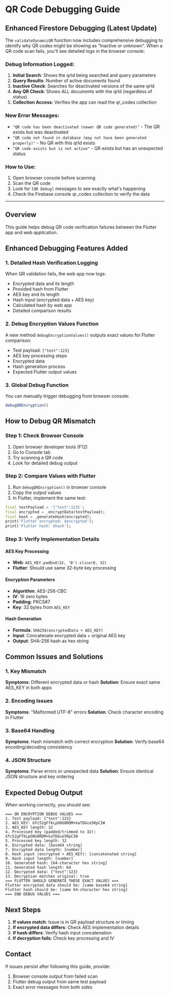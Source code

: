 # QR Code Debugging Guide

## Enhanced Firestore Debugging (Latest Update)

The `validateDynamicQR` function now includes comprehensive debugging to identify why QR codes might be showing as "Inactive or unknown". When a QR code scan fails, you'll see detailed logs in the browser console:

### Debug Information Logged:
1. **Initial Search**: Shows the qrId being searched and query parameters
2. **Query Results**: Number of active documents found
3. **Inactive Check**: Searches for deactivated versions of the same qrId
4. **Any QR Check**: Shows ALL documents with the qrId (regardless of status)
5. **Collection Access**: Verifies the app can read the qr_codes collection

### New Error Messages:
- `"QR code has been deactivated (newer QR code generated)"` - The QR exists but was deactivated
- `"QR code not found in database (may not have been generated properly)"` - No QR with this qrId exists
- `"QR code exists but is not active"` - QR exists but has an unexpected status

### How to Use:
1. Open browser console before scanning
2. Scan the QR code
3. Look for `[QR Debug]` messages to see exactly what's happening
4. Check the Firebase console qr_codes collection to verify the data

---

## Overview
This guide helps debug QR code verification failures between the Flutter app and web application.

## Enhanced Debugging Features Added

### 1. Detailed Hash Verification Logging
When QR validation fails, the web app now logs:
- Encrypted data and its length
- Provided hash from Flutter
- AES key and its length
- Hash input (encrypted data + AES key)
- Calculated hash by web app
- Detailed comparison results

### 2. Debug Encryption Values Function
A new method `debugEncryptionValues()` outputs exact values for Flutter comparison:
- Test payload: `{"test":123}`
- AES key processing steps
- Encrypted data
- Hash generation process
- Expected Flutter output values

### 3. Global Debug Function
You can manually trigger debugging from browser console:
```javascript
debugQREncryption()
```

## How to Debug QR Mismatch

### Step 1: Check Browser Console
1. Open browser developer tools (F12)
2. Go to Console tab
3. Try scanning a QR code
4. Look for detailed debug output

### Step 2: Compare Values with Flutter
1. Run `debugQREncryption()` in browser console
2. Copy the output values
3. In Flutter, implement the same test:

```dart
final testPayload = '{"test":123}';
final encrypted = _encryptData(testPayload);
final hash = _generateHash(encrypted);
print('Flutter encrypted: $encrypted');
print('Flutter hash: $hash');
```

### Step 3: Verify Implementation Details

#### AES Key Processing
- **Web**: `AES_KEY.padEnd(32, '0').slice(0, 32)`
- **Flutter**: Should use same 32-byte key processing

#### Encryption Parameters
- **Algorithm**: AES-256-CBC
- **IV**: 16 zero bytes
- **Padding**: PKCS#7
- **Key**: 32 bytes from `AES_KEY`

#### Hash Generation
- **Formula**: `SHA256(encryptedData + AES_KEY)`
- **Input**: Concatenate encrypted data + original AES key
- **Output**: SHA-256 hash as hex string

## Common Issues and Solutions

### 1. Key Mismatch
**Symptoms**: Different encrypted data or hash
**Solution**: Ensure exact same AES_KEY in both apps

### 2. Encoding Issues
**Symptoms**: "Malformed UTF-8" errors
**Solution**: Check character encoding in Flutter

### 3. Base64 Handling
**Symptoms**: Hash mismatch with correct encryption
**Solution**: Verify base64 encoding/decoding consistency

### 4. JSON Structure
**Symptoms**: Parse errors or unexpected data
**Solution**: Ensure identical JSON structure and key ordering

## Expected Debug Output

When working correctly, you should see:
```
=== QR ENCRYPTION DEBUG VALUES ===
1. Test payload: {"test":123}
2. AES_KEY: Gfc52gFfkLpO8U8RDM+kaTDGce5RpCIW
3. AES_KEY length: 32
4. Processed key (padded/trimmed to 32): Gfc52gFfkLpO8U8RDM+kaTDGce5RpCIW
5. Processed key length: 32
6. Encrypted data: [base64 string]
7. Encrypted data length: [number]
8. Hash input (encrypted + AES_KEY): [concatenated string]
9. Hash input length: [number]
10. Generated hash: [64-character hex string]
11. Generated hash length: 64
12. Decrypted data: {"test":123}
13. Decryption matches original: true
=== FLUTTER SHOULD GENERATE THESE EXACT VALUES ===
Flutter encrypted data should be: [same base64 string]
Flutter hash should be: [same 64-character hex string]
=== END DEBUG VALUES ===
```

## Next Steps

1. **If values match**: Issue is in QR payload structure or timing
2. **If encrypted data differs**: Check AES implementation details
3. **If hash differs**: Verify hash input concatenation
4. **If decryption fails**: Check key processing and IV

## Contact
If issues persist after following this guide, provide:
1. Browser console output from failed scan
2. Flutter debug output from same test payload
3. Exact error messages from both sides